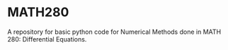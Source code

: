 # MATH280

A repository for basic python code for Numerical Methods done in MATH 280: Differential Equations.
